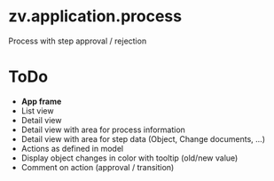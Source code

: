 # zv.application.process
Process with step approval / rejection

# ToDo
- **App frame**
- List view
- Detail view
- Detail view with area for process information
- Detail view with area for step data (Object, Change documents, ...)
- Actions as defined in model
- Display object changes in color with tooltip (old/new value)
- Comment on action (approval / transition)